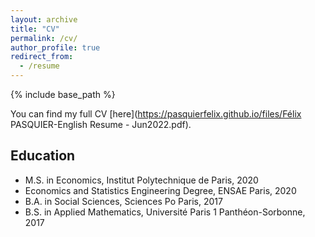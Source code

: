 ```yaml
---
layout: archive
title: "CV"
permalink: /cv/
author_profile: true
redirect_from:
  - /resume
---
```


{% include base_path %}

You can find my full CV [here](https://pasquierfelix.github.io/files/Félix PASQUIER-English Resume - Jun2022.pdf).

## Education
* M.S. in Economics, Institut Polytechnique de Paris, 2020
* Economics and Statistics Engineering Degree, ENSAE Paris, 2020
* B.A. in Social Sciences, Sciences Po Paris, 2017
* B.S. in Applied Mathematics, Université Paris 1 Panthéon-Sorbonne, 2017
